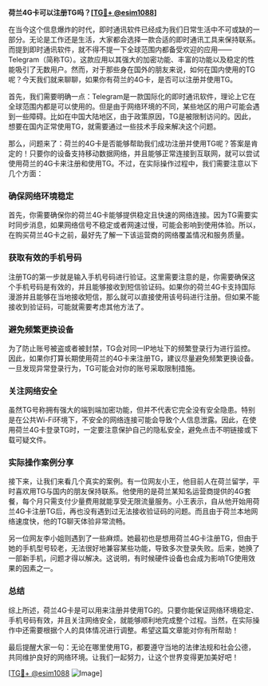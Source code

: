 **荷兰4G卡可以注册TG吗？[[TG💪+ @esim1088](https://t.me/s/esim1088)]**

在当今这个信息爆炸的时代，即时通讯软件已经成为我们日常生活中不可或缺的一部分。无论是工作还是生活，大家都会选择一款合适的即时通讯工具来保持联系。而提到即时通讯软件，就不得不提一下全球范围内都备受欢迎的应用——Telegram（简称TG）。这款应用以其强大的加密功能、丰富的功能以及稳定的性能吸引了无数用户。然而，对于那些身在国外的朋友来说，如何在国内使用的TG呢？今天我们就来聊聊，如果你有荷兰的4G卡，是否可以注册并使用TG。

首先，我们需要明确一点：Telegram是一款国际化的即时通讯软件，理论上它在全球范围内都是可以使用的。但是由于网络环境的不同，某些地区的用户可能会遇到一些障碍。比如在中国大陆地区，由于政策原因，TG是被限制访问的。因此，想要在国内正常使用TG，就需要通过一些技术手段来解决这个问题。

那么，问题来了：荷兰的4G卡是否能够帮助我们成功注册并使用TG呢？答案是肯定的！只要你的设备支持移动数据网络，并且能够正常连接到互联网，就可以尝试使用荷兰的4G卡来注册和使用TG。不过，在实际操作过程中，我们需要注意以下几个方面：

### 确保网络环境稳定

首先，你需要确保你的荷兰4G卡能够提供稳定且快速的网络连接。因为TG需要实时同步消息，如果网络信号不稳定或者网速过慢，可能会影响到使用体验。所以，在购买荷兰4G卡之前，最好先了解一下该运营商的网络覆盖情况和服务质量。

### 获取有效的手机号码

注册TG的第一步就是输入手机号码进行验证。这里需要注意的是，你需要确保这个手机号码是有效的，并且能够接收到短信验证码。如果你的荷兰4G卡支持国际漫游并且能够在当地接收短信，那么就可以直接使用该号码进行注册。但如果不能接收到验证码，可能就需要考虑其他方法了。

### 避免频繁更换设备

为了防止账号被盗或者被封禁，TG会对同一IP地址下的频繁登录行为进行监控。因此，如果你打算长期使用荷兰的4G卡来注册TG，建议尽量避免频繁更换设备。一旦发现异常登录行为，TG可能会对你的账号采取限制措施。

### 关注网络安全

虽然TG号称拥有强大的端到端加密功能，但并不代表它完全没有安全隐患。特别是在公共Wi-Fi环境下，不安全的网络连接可能会导致个人信息泄露。因此，在使用荷兰4G卡登录TG时，一定要注意保护自己的隐私安全，避免点击不明链接或下载可疑文件。

### 实际操作案例分享

接下来，让我们来看几个真实的案例。有一位网友小王，他目前人在荷兰留学，平时喜欢用TG与国内的朋友保持联系。他使用的是荷兰某知名运营商提供的4G套餐，每个月只需支付少量费用就能享受无限流量服务。小王表示，自从他开始用荷兰4G卡注册TG后，再也没有遇到过无法接收验证码的问题。而且由于荷兰本地网络速度快，他的TG聊天体验非常流畅。

另一位网友李小姐则遇到了一些麻烦。她最初也是想用荷兰4G卡注册TG，但由于她的手机型号较老，无法很好地兼容某些功能，导致多次登录失败。后来，她换了一部新手机，问题才得以解决。这说明，有时候硬件设备也会成为影响TG使用效果的因素之一。

### 总结

综上所述，荷兰4G卡是可以用来注册并使用TG的。只要你能保证网络环境稳定、手机号码有效，并且关注网络安全，就能够顺利地完成整个过程。当然，在实际操作中还需要根据个人的具体情况进行调整。希望这篇文章能对你有所帮助！

最后提醒大家一句：无论在哪里使用TG，都要遵守当地的法律法规和社会公德，共同维护良好的网络环境。让我们一起努力，让这个世界变得更加美好吧！

[[TG💪+ @esim1088](https://t.me/s/esim1088) ![Image](https://i.postimg.cc/4NQfJmqS/Snipaste-2025-05-13-00-14-12.png)]
